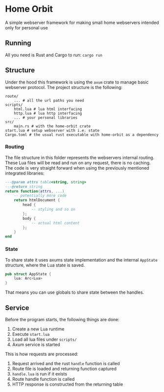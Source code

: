 # Home Orbit

A simple webserver framework for making small home webservers intended only for personal use

## Running

All you need is Rust and Cargo to run: `cargo run`

## Structure

Under the hood this framework is using the `axum` crate to manage basic webserver protocol.
The project structure is the following:
```
route/
    ... # all the url paths you need
scripts/
    html.lua # lua html interfacing 
    http.lua # lua http interfacing
    ... # your personal libraries
src/
    main.rs # with the home-orbit crate
start.lua # setup webserver with i.e. state
Cargo.toml # the usual rust executable with home-orbit as a dependency
```

### Routing

The file structure in this folder represents the webservers internal routing.
These Lua files will be read and run on any request, there is no caching.
The code is very straight forward when using the previously mentioned integrated libraries:
```lua
---@param attrs table<string, string>
---@return string
return function(attrs, ...)
    -- potentially more code
    return htmlDocument {
        head {
            -- styling and so on
        };
        body {
            -- actual html content
        };
    }
end
```

### State

To share state it uses axums state implementation and the internal `AppState` structure, where the Lua state is saved.
```rust
pub struct AppState {
    lua: Arc<Lua>
}
```
That means you can use globals to share state between the handles.

## Service

Before the program starts, the following things are done:
1. Create a new Lua runtime
2. Execute `start.lua`
3. Load all lua files under `scripts/`
4. Axum service is started

This is how requests are processed:
1. Request arrived and the rust `handle` function is called
2. Route file is loaded and returning function captured
3. `handle.lua` is run if it exists
4. Route handle function is called
5. HTTP response is constructed from the returning table
